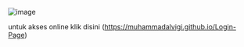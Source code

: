 ![image](https://github.com/user-attachments/assets/56f813dd-0e4a-4908-81df-80a9aa6fd4b2)

untuk akses online klik disini (https://muhammadalvigi.github.io/Login-Page)
